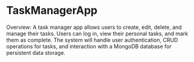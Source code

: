# TaskManagerApp


Overview: A task manager app allows users to create, edit, delete, and manage their tasks. Users can log in, view their personal tasks, and mark them as complete. The system will handle user authentication, CRUD operations for tasks, and interaction with a MongoDB database for persistent data storage.